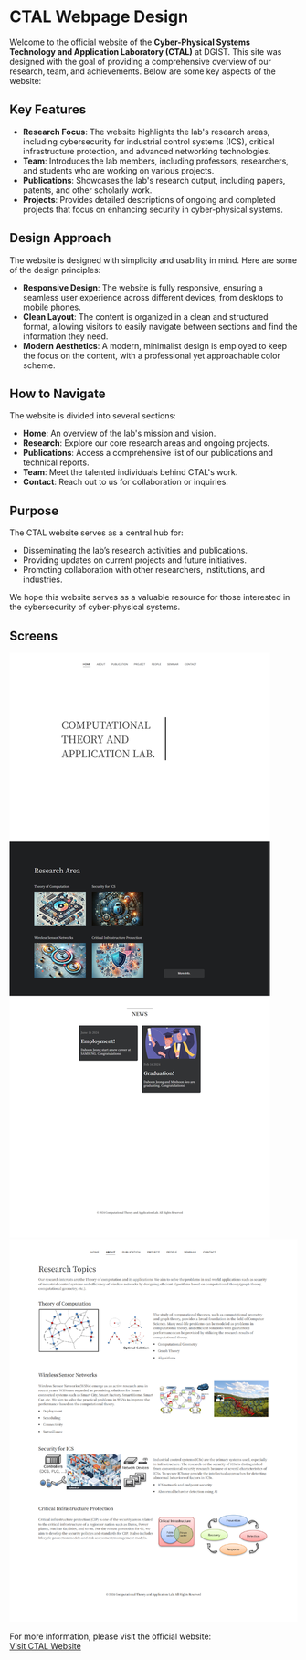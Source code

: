 # CTAL Webpage Design

Welcome to the official website of the **Cyber-Physical Systems Technology and Application Laboratory (CTAL)** at DGIST. This site was designed with the goal of providing a comprehensive overview of our research, team, and achievements. Below are some key aspects of the website:

## Key Features

- **Research Focus**: The website highlights the lab's research areas, including cybersecurity for industrial control systems (ICS), critical infrastructure protection, and advanced networking technologies.
- **Team**: Introduces the lab members, including professors, researchers, and students who are working on various projects.
- **Publications**: Showcases the lab's research output, including papers, patents, and other scholarly work.
- **Projects**: Provides detailed descriptions of ongoing and completed projects that focus on enhancing security in cyber-physical systems.

## Design Approach

The website is designed with simplicity and usability in mind. Here are some of the design principles:

- **Responsive Design**: The website is fully responsive, ensuring a seamless user experience across different devices, from desktops to mobile phones.
- **Clean Layout**: The content is organized in a clean and structured format, allowing visitors to easily navigate between sections and find the information they need.
- **Modern Aesthetics**: A modern, minimalist design is employed to keep the focus on the content, with a professional yet approachable color scheme.

## How to Navigate

The website is divided into several sections:

- **Home**: An overview of the lab's mission and vision.
- **Research**: Explore our core research areas and ongoing projects.
- **Publications**: Access a comprehensive list of our publications and technical reports.
- **Team**: Meet the talented individuals behind CTAL's work.
- **Contact**: Reach out to us for collaboration or inquiries.

## Purpose

The CTAL website serves as a central hub for:

- Disseminating the lab’s research activities and publications.
- Providing updates on current projects and future initiatives.
- Promoting collaboration with other researchers, institutions, and industries.

We hope this website serves as a valuable resource for those interested in the cybersecurity of cyber-physical systems.

## Screens

<div class="img-container">
    <img src="/projects/mds/images/ctal-dgist-github-io-00.png" alt="Screen 1"/>
    <img src="/projects/mds/images/ctal-dgist-github-io-01.png" alt="Screen 2"/>
</div>

For more information, please visit the official website:  
[Visit CTAL Website](https://ctal-dgist.github.io/)
